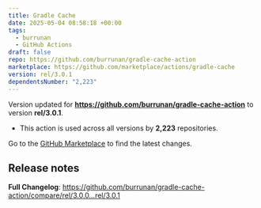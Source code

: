 ```yaml
---
title: Gradle Cache
date: 2025-05-04 08:58:18 +00:00
tags:
  - burrunan
  - GitHub Actions
draft: false
repo: https://github.com/burrunan/gradle-cache-action
marketplace: https://github.com/marketplace/actions/gradle-cache
version: rel/3.0.1
dependentsNumber: "2,223"
---
```



Version updated for **https://github.com/burrunan/gradle-cache-action** to version **rel/3.0.1**.
- This action is used across all versions by **2,223** repositories.

Go to the [GitHub Marketplace](https://github.com/marketplace/actions/gradle-cache) to find the latest changes.

## Release notes

**Full Changelog**: https://github.com/burrunan/gradle-cache-action/compare/rel/3.0.0...rel/3.0.1
